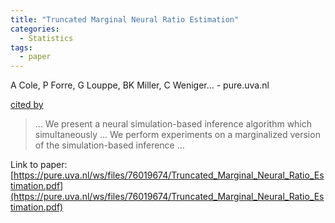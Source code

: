 ```yaml
---
title: "Truncated Marginal Neural Ratio Estimation"
categories:
  - Statistics
tags:
  - paper
---
```

A Cole, P Forre, G Louppe, BK Miller, C Weniger… - pure.uva.nl

[cited by](None) 

>… We present a neural simulation-based inference algorithm which simultaneously … We perform experiments on a marginalized version of the simulation-based inference …

Link to paper: [https://pure.uva.nl/ws/files/76019674/Truncated_Marginal_Neural_Ratio_Estimation.pdf](https://pure.uva.nl/ws/files/76019674/Truncated_Marginal_Neural_Ratio_Estimation.pdf)
